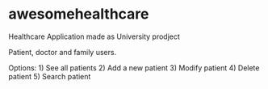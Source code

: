 # awesomehealthcare

Healthcare Application made as University prodject

Patient, doctor and family users.

Options: 
    1) See all patients
    2) Add a new patient
    3) Modify patient
    4) Delete patient
    5) Search patient
    

